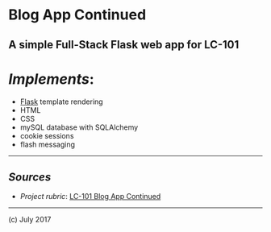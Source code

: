 # Blog App Continued
## A simple Full-Stack Flask web app for LC-101

# _Implements_:

- [Flask](http://flask.pocoo.org/) template rendering
- HTML
- CSS
- mySQL database with SQLAlchemy
- cookie sessions
- flash messaging

***

## _Sources_

- _Project rubric_: [LC-101 Blog App Continued](http://education.launchcode.org/web-fundamentals/assignments/blogz/)

***

(c) July 2017